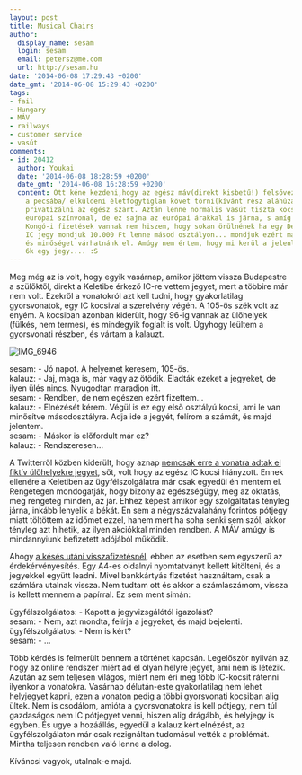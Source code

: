 ```yaml
---
layout: post
title: Musical Chairs
author:
  display_name: sesam
  login: sesam
  email: petersz@me.com
  url: http://sesam.hu
date: '2014-06-08 17:29:43 +0200'
date_gmt: '2014-06-08 15:29:43 +0200'
tags:
- fail
- Hungary
- MÁV
- railways
- customer service
- vasút
comments:
- id: 20412
  author: Youkai
  date: '2014-06-08 18:28:59 +0200'
  date_gmt: '2014-06-08 16:28:59 +0200'
  content: Ott kéne kezdeni,hogy az egész máv(direkt kisbetű!) felsővezetés kirúgni
    a pecsába/ elküldeni életfogytiglan követ törni(kívánt rész aláhúzandó). Aztán
    privatizálni az egész szart. Aztán lenne normális vasút tiszta kocsi pontos érkezés
    európai színvonal, de ez sajna az európai árakkal is járna, s amíg itt kb Alsó
    Kongó-i fizetések vannak nem hiszem, hogy sokan örülnének ha egy Debrecen-Pest
    IC jegy mondjuk 10.000 Ft lenne másod osztályon... mondjuk ezért már TGV sebességet
    és minőséget várhatnánk el. Amúgy nem értem, hogy mi kerül a jelenlegi rendszerben
    6k egy jegy.... :S
---
```


Meg még az is volt, hogy egyik vasárnap, amikor jöttem vissza Budapestre a szülőktől, direkt a Keletibe érkező IC-re vettem jegyet, mert a többire már nem volt. Ezekről a vonatokról azt kell tudni, hogy gyakorlatilag gyorsvonatok, egy IC kocsival a szerelvény végén. A 105-ös szék volt az enyém. A kocsiban azonban kiderült, hogy 96-ig vannak az ülőhelyek (fülkés, nem termes), és mindegyik foglalt is volt. Úgyhogy leültem a gyorsvonati részben, és vártam a kalauzt.

![IMG_6946](http://sesam.hu/wp-content/uploads/2014/06/IMG_6946-1024x768.jpeg)

sesam: - Jó napot. A helyemet keresem, 105-ös.  
kalauz: - Jaj, maga is, már vagy az ötödik. Eladták ezeket a jegyeket, de ilyen ülés nincs. Nyugodtan maradjon itt.  
sesam: - Rendben, de nem egészen ezért fizettem...  
kalauz: - Elnézését kérem. Végül is ez egy első osztályú kocsi, ami le van minősítve másodosztályra. Adja ide a jegyét, felírom a számát, és majd jelentem.  
sesam: - Máskor is előfordult már ez?  
kalauz: - Rendszeresen...

A Twitterről közben kiderült, hogy aznap [nemcsak erre a vonatra adtak el fiktív ülőhelyekre jegyet](https://twitter.com/bori_kiss/status/468085964511129600), sőt, volt hogy az egész IC kocsi hiányzott. Ennek ellenére a Keletiben az ügyfélszolgálatra már csak egyedül én mentem el. Rengetegen mondogatják, hogy bizony az egészségügy, meg az oktatás, meg rengeteg minden, az jár. Ehhez képest amikor egy szolgáltatás tényleg járna, inkább lenyelik a békát. Én sem a négyszázvalahány forintos pótjegy miatt töltöttem az időmet ezzel, hanem mert ha soha senki sem szól, akkor tényleg azt hihetik, az ilyen akciókkal minden rendben. A MÁV amúgy is mindannyiunk befizetett adójából működik.

Ahogy [a késés utáni visszafizetésnél](http://sesam.hu/2014/03/12/mav-stop "MÁV Stop"), ebben az esetben sem egyszerű az érdekérvényesítés. Egy A4-es oldalnyi nyomtatványt kellett kitölteni, és a jegyekkel együtt leadni. Mivel bankkártyás fizetést használtam, csak a számlára utalnak vissza. Nem tudtam ott és akkor a számlaszámom, vissza is kellett mennem a papírral. Ez sem ment simán:

ügyfélszolgálatos: - Kapott a jegyvizsgálótól igazolást?  
sesam: - Nem, azt mondta, felírja a jegyeket, és majd bejelenti.  
ügyfélszolgálatos: - Nem is kért?  
sesam: - ...

Több kérdés is felmerült bennem a történet kapcsán. Legelőször nyilván az, hogy az online rendszer miért ad el olyan helyre jegyet, ami nem is létezik. Azután az sem teljesen világos, miért nem éri meg több IC-kocsit rátenni ilyenkor a vonatokra. Vasárnap délután-este gyakorlatilag nem lehet helyjegyet kapni, ezen a vonaton pedig a többi gyorsvonati kocsiban alig ültek. Nem is csodálom, amióta a gyorsvonatokra is kell pótjegy, nem túl gazdaságos nem IC pótjegyet venni, hiszen alig drágább, és helyjegy is egyben. És ugye a hozáállás, egyedül a kalauz kért elnézést, az ügyfélszolgálaton már csak rezignáltan tudomásul vették a problémát. Mintha teljesen rendben való lenne a dolog.

Kíváncsi vagyok, utalnak-e majd.

